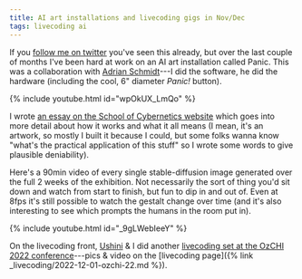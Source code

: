 ```yaml
---
title: AI art installations and livecoding gigs in Nov/Dec
tags: livecoding ai
---
```


If you [follow me on twitter](https://twitter.com/benswift) you've seen this
already, but over the last couple of months I've been hard at work on an AI art
installation called Panic. This was a collaboration with [Adrian
Schmidt](https://cybernetics.anu.edu.au/people/adrian-schmidt/)---I did the
software, he did the hardware (including the cool, 6" diameter _Panic!_ button).

{% include youtube.html id="wpOkUX_LmQo" %}

I wrote [an essay on the School of Cybernetics
website](https://cybernetics.anu.edu.au/news/2022/11/22/panic-a-serendipity-engine/)
which goes into more detail about how it works and what it all means (I mean,
it's an artwork, so mostly I built it because I could, but some folks wanna know
"what's the practical application of this stuff" so I wrote some words to give
plausible deniability).

Here's a 90min video of every single stable-diffusion image generated over the
full 2 weeks of the exhibition. Not necessarily the sort of thing you'd sit down
and watch from start to finish, but fun to dip in and out of. Even at 8fps it's
still possible to watch the gestalt change over time (and it's also interesting
to see which prompts the humans in the room put in).

{% include youtube.html id="_9gLWebIeeY" %}

On the livecoding front, [Ushini](https://ushini.com) & I did another
[livecoding set at the OzCHI 2022
conference](https://www.ozchi.org/2022/creative_4.html)---pics & video on the
[livecoding page]({% link _livecoding/2022-12-01-ozchi-22.md %}).
